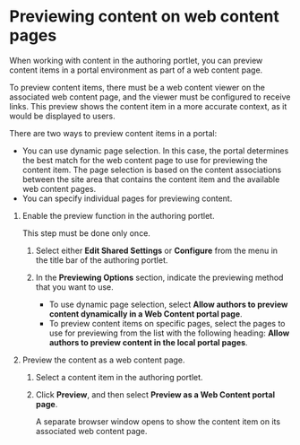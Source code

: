 # Previewing content on web content pages

When working with content in the authoring portlet, you can preview content items in a portal environment as part of a web content page.

To preview content items, there must be a web content viewer on the associated web content page, and the viewer must be configured to receive links. This preview shows the content item in a more accurate context, as it would be displayed to users.

There are two ways to preview content items in a portal:

-   You can use dynamic page selection. In this case, the portal determines the best match for the web content page to use for previewing the content item. The page selection is based on the content associations between the site area that contains the content item and the available web content pages.
-   You can specify individual pages for previewing content.

1.  Enable the preview function in the authoring portlet.

    This step must be done only once.

    1.  Select either **Edit Shared Settings** or **Configure** from the menu in the title bar of the authoring portlet.

    2.  In the **Previewing Options** section, indicate the previewing method that you want to use.

        -   To use dynamic page selection, select **Allow authors to preview content dynamically in a Web Content portal page**.
        -   To preview content items on specific pages, select the pages to use for previewing from the list with the following heading: **Allow authors to preview content in the local portal pages**.
2.  Preview the content as a web content page.

    1.  Select a content item in the authoring portlet.

    2.  Click **Preview**, and then select **Preview as a Web Content portal page**.

        A separate browser window opens to show the content item on its associated web content page.



